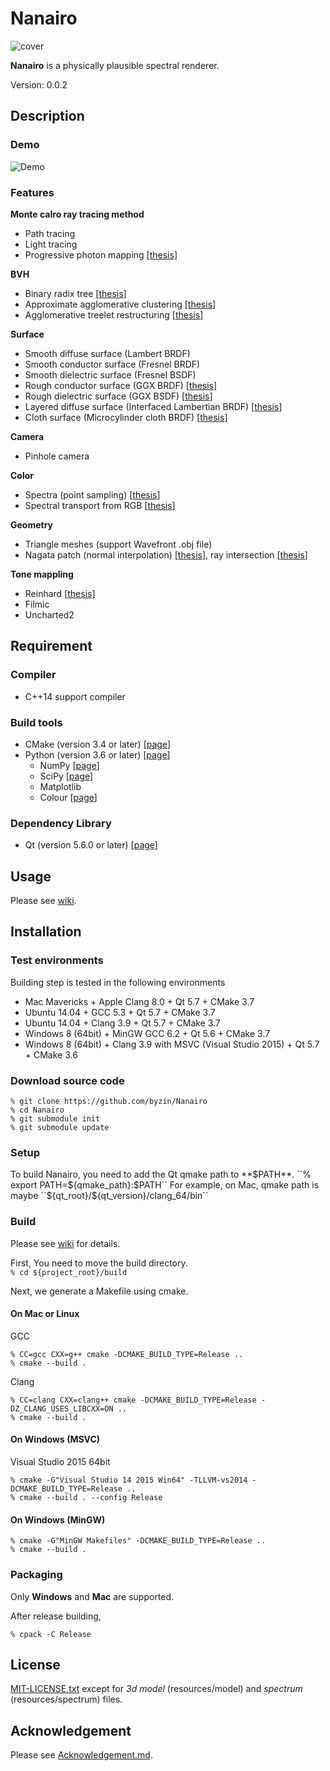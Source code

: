# Nanairo #

![cover](https://github.com/byzin/Nanairo/wiki/image/RaytracingCamp4.png)

**Nanairo** is a physically plausible spectral renderer.

Version: 0.0.2

## Description ##

### Demo ###

![Demo](https://github.com/byzin/Nanairo/wiki/image/NanairoDemo.gif)

### Features ###

**Monte calro ray tracing method**

* Path tracing
* Light tracing
* Progressive photon mapping [[thesis](http://www.cgg.unibe.ch/publications/2011/progressive-photon-mapping-a-probabilistic-approach)]

**BVH**

* Binary radix tree [[thesis](https://research.nvidia.com/publication/maximizing-parallelism-construction-bvhs-octrees-and-k-d-trees)]
* Approximate agglomerative clustering [[thesis](http://graphics.cs.cmu.edu/projects/aac/)]
* Agglomerative treelet restructuring [[thesis](http://dl.acm.org/citation.cfm?doid=2790060.2790065)]

**Surface**

* Smooth diffuse surface (Lambert BRDF)
* Smooth conductor surface (Fresnel BRDF)
* Smooth dielectric surface (Fresnel BSDF)
* Rough conductor surface (GGX BRDF) [[thesis](https://hal.inria.fr/hal-00996995v2)]
* Rough dielectric surface (GGX BSDF) [[thesis](https://hal.inria.fr/hal-00996995v2)]
* Layered diffuse surface (Interfaced Lambertian BRDF) [[thesis](https://hal-unilim.archives-ouvertes.fr/hal-01246612/)]
* Cloth surface (Microcylinder cloth BRDF) [[thesis](http://dl.acm.org/citation.cfm?id=2451240)]

**Camera**

* Pinhole camera

**Color**

* Spectra (point sampling) [[thesis](http://citeseerx.ist.psu.edu/viewdoc/summary?doi=10.1.1.68.1533)]
* Spectral transport from RGB [[thesis](http://dl.acm.org/citation.cfm?id=2853793)]

**Geometry**

* Triangle meshes (support Wavefront .obj file)
* Nagata patch (normal interpolation) [[thesis](http://citeseerx.ist.psu.edu/viewdoc/summary?doi=10.1.1.129.9689)], ray intersection [[thesis](https://www.osapublishing.org/ao/abstract.cfm?uri=ao-49-18-3442)]

**Tone mappling**

* Reinhard [[thesis](https://www.cs.utah.edu/~reinhard/cdrom/)]
* Filmic
* Uncharted2

## Requirement ##

### Compiler ###

* C++14 support compiler

### Build tools ###

* CMake (version 3.4 or later) [[page](http://www.cmake.org/)]
* Python (version 3.6 or later) [[page](https://www.python.org/)]
    - NumPy [[page](http://www.numpy.org/)]
    - SciPy [[page](https://www.scipy.org/)]
    - Matplotlib
    - Colour [[page](http://colour-science.org/)]

### Dependency Library ###

* Qt (version 5.6.0 or later) [[page](http://qt-project.org/)]

## Usage ##
Please see [wiki](https://github.com/byzin/Nanairo/wiki/Home "NanairoWiki").

## Installation ##

### Test environments ###
Building step is tested in the following environments  

* Mac Mavericks + Apple Clang 8.0 + Qt 5.7 + CMake 3.7
* Ubuntu 14.04 + GCC 5.3 + Qt 5.7 + CMake 3.7
* Ubuntu 14.04 + Clang 3.9 + Qt 5.7 + CMake 3.7
* Windows 8 (64bit) + MinGW GCC 6.2 + Qt 5.6 + CMake 3.7
* Windows 8 (64bit) + Clang 3.9 with MSVC (Visual Studio 2015) + Qt 5.7 + CMake 3.6

### Download source code ###

```
% git clone https://github.com/byzin/Nanairo
% cd Nanairo
% git submodule init
% git submodule update
```

### Setup ###
To build Nanairo, you need to add the Qt qmake path to **$PATH**.  
``% export PATH=${qmake_path}:$PATH``  
For example, on Mac, qmake path is maybe ``${qt_root}/${qt_version}/clang_64/bin``  

### Build ###
Please see [wiki](https://github.com/byzin/Nanairo/wiki/Home "NanairoWiki")
for details.

First, You need to move the build directory.  
``% cd ${project_root}/build``

Next, we generate a Makefile using cmake.

#### On Mac or Linux ####

GCC  
```
% CC=gcc CXX=g++ cmake -DCMAKE_BUILD_TYPE=Release ..
% cmake --build .
```

Clang  
```
% CC=clang CXX=clang++ cmake -DCMAKE_BUILD_TYPE=Release -DZ_CLANG_USES_LIBCXX=ON ..
% cmake --build .
```

#### On Windows (MSVC) ####

Visual Studio 2015 64bit
```
% cmake -G"Visual Studio 14 2015 Win64" -TLLVM-vs2014 -DCMAKE_BUILD_TYPE=Release ..
% cmake --build . --config Release
```

#### On Windows (MinGW) ####

```
% cmake -G"MinGW Makefiles" -DCMAKE_BUILD_TYPE=Release ..
% cmake --build .
```

### Packaging ###

Only **Windows** and **Mac** are supported.

After release building,
```
% cpack -C Release
```

## License ##
[MIT-LICENSE.txt](./MIT-LICENSE.txt)
except for *3d model* (resources/model) and *spectrum* (resources/spectrum) files.

## Acknowledgement ##
Please see [Acknowledgement.md](./Acknowledgement.md).
